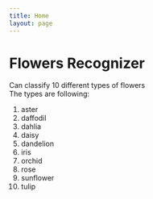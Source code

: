 ```yaml
---
title: Home
layout: page
---
```

# Flowers Recognizer

Can classify 10 different types of flowers <br/>
The types are following: <br/>
1. aster
2. daffodil
3. dahlia
4. daisy
5. dandelion
6. iris
7. orchid
8. rose
9. sunflower
10. tulip